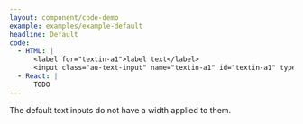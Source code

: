 ```yaml
---
layout: component/code-demo
example: examples/example-default
headline: Default
code:
  - HTML: |
      <label for="textin-a1">label text</label>
      <input class="au-text-input" name="textin-a1" id="textin-a1" type="text" value="">
  - React: |
      TODO
---
```


The default text inputs do not have a width applied to them.
